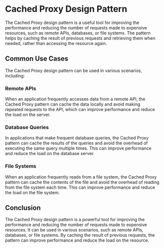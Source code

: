 # Cached Proxy Design Pattern

The Cached Proxy design pattern is a useful tool for improving the performance and reducing the number of requests made to expensive resources, such as remote APIs, databases, or file systems. The pattern helps by caching the result of previous requests and retrieving them when needed, rather than accessing the resource again.

## Common Use Cases

The Cached Proxy design pattern can be used in various scenarios, including:

### Remote APIs
When an application frequently accesses data from a remote API, the Cached Proxy pattern can cache the data locally and avoid making repeated requests to the API, which can improve performance and reduce the load on the server.

### Database Queries
In applications that make frequent database queries, the Cached Proxy pattern can cache the results of the queries and avoid the overhead of executing the same query multiple times. This can improve performance and reduce the load on the database server.

### File Systems
When an application frequently reads from a file system, the Cached Proxy pattern can cache the contents of the file and avoid the overhead of reading from the file system each time. This can improve performance and reduce the load on the file system.

## Conclusion

The Cached Proxy design pattern is a powerful tool for improving the performance and reducing the number of requests made to expensive resources. It can be used in various scenarios, such as remote APIs, databases, or file systems. By caching the result of previous requests, the pattern can improve performance and reduce the load on the resource.